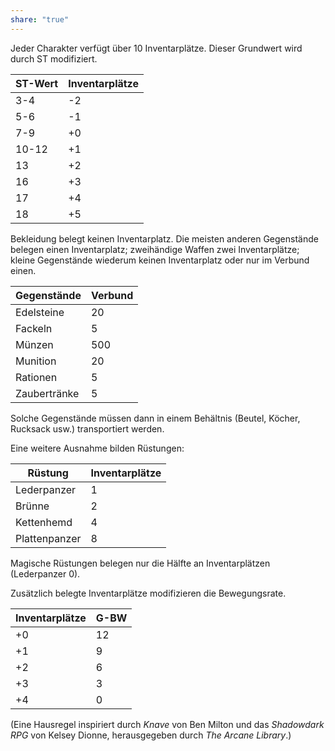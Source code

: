 ```yaml
---
share: "true"
---
```

Jeder Charakter verfügt über 10 Inventarplätze. Dieser Grundwert wird durch ST modifiziert.

| ST-Wert | Inventarplätze  |
| ------- | --------------- |
| 3-4     | -2              |
| 5-6     | -1              |
| 7-9     | +0              |
| 10-12   | +1              |
| 13      | +2              |
| 16      | +3              |
| 17      | +4              |
| 18      | +5              |
Bekleidung belegt keinen Inventarplatz. 
Die meisten anderen Gegenstände belegen einen Inventarplatz; zweihändige Waffen zwei Inventarplätze; kleine Gegenstände wiederum keinen Inventarplatz oder nur im Verbund einen.

| Gegenstände  | Verbund |
| ------------ | ------- |
| Edelsteine   | 20      |
| Fackeln      | 5       |
| Münzen       | 500     |
| Munition     | 20      |
| Rationen     | 5       |
| Zaubertränke | 5       |
Solche Gegenstände müssen dann in einem Behältnis (Beutel, Köcher, Rucksack usw.) transportiert werden.

Eine weitere Ausnahme bilden Rüstungen:

| Rüstung       | Inventarplätze |
| ------------- | -------------- |
| Lederpanzer   | 1              |
| Brünne        | 2              |
| Kettenhemd    | 4              |
| Plattenpanzer | 8              |
Magische Rüstungen belegen nur die Hälfte an Inventarplätzen (Lederpanzer 0).

Zusätzlich belegte Inventarplätze modifizieren die Bewegungsrate.

| Inventarplätze  | G-BW |
| --------------- | ---- |
| +0              | 12   |
| +1              | 9    |
| +2              | 6    |
| +3              | 3    |
| +4              | 0    |
(Eine Hausregel inspiriert durch *Knave* von Ben Milton und das *Shadowdark RPG* von Kelsey Dionne, herausgegeben durch *The Arcane Library*.)